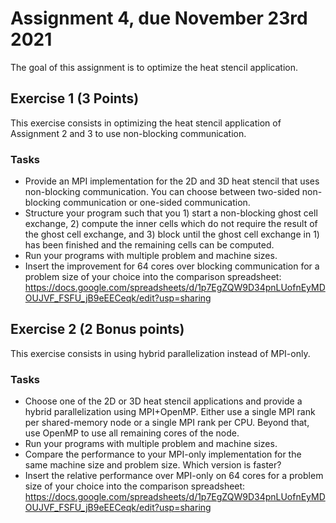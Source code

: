 # Assignment 4, due November 23rd 2021

The goal of this assignment is to optimize the heat stencil application.

## Exercise 1 (3 Points)

This exercise consists in optimizing the heat stencil application of Assignment 2 and 3 to use non-blocking communication.

### Tasks

- Provide an MPI implementation for the 2D and 3D heat stencil that uses non-blocking communication. You can choose between two-sided non-blocking communication or one-sided communication.
- Structure your program such that you 1) start a non-blocking ghost cell exchange, 2) compute the inner cells which do not require the result of the ghost cell exchange, and 3) block until the ghost cell exchange in 1) has been finished and the remaining cells can be computed.
- Run your programs with multiple problem and machine sizes.
- Insert the improvement for 64 cores over blocking communication for a problem size of your choice into the comparison spreadsheet: https://docs.google.com/spreadsheets/d/1p7EgZQW9D34pnLUofnEyMDOUJVF_FSFU_jB9eEECeqk/edit?usp=sharing

## Exercise 2 (2 Bonus points)

This exercise consists in using hybrid parallelization instead of MPI-only.

### Tasks

- Choose one of the 2D or 3D heat stencil applications and provide a hybrid parallelization using MPI+OpenMP. Either use a single MPI rank per shared-memory node or a single MPI rank per CPU. Beyond that, use OpenMP to use all remaining cores of the node.
- Run your programs with multiple problem and machine sizes.
- Compare the performance to your MPI-only implementation for the same machine size and problem size. Which version is faster?
- Insert the relative performance over MPI-only on 64 cores for a problem size of your choice into the comparison spreadsheet: https://docs.google.com/spreadsheets/d/1p7EgZQW9D34pnLUofnEyMDOUJVF_FSFU_jB9eEECeqk/edit?usp=sharing